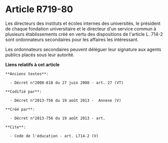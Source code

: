 # Article R719-80

Les directeurs des instituts et écoles internes des universités, le président de chaque fondation universitaire et le
directeur d'un service commun à plusieurs établissements créé en vertu des dispositions de l'article L. 714-2 sont
ordonnateurs secondaires pour les affaires les intéressant. 

Les ordonnateurs secondaires peuvent déléguer leur signature aux agents publics placés sous leur autorité.

**Liens relatifs à cet article**

	**Anciens textes**:

	  - Décret n°2008-618 du 27 juin 2008 - art. 27 (VT)

	**Codifié par**:

	  - Décret n°2013-756 du 19 août 2013 -  Annexe (V)

	**Créé par**:

	  - Décret n°2013-756 du 19 août 2013 - art.

	**Cite**:

	  - Code de l'éducation - art. L714-2 (V)
